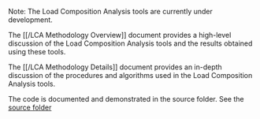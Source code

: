 Note: The Load Composition Analysis tools are currently under development.

The [[/LCA Methodology Overview]] document provides a high-level discussion of the Load Composition Analysis tools and the results obtained using these tools.

The [[/LCA Methodology Details]] document provides an in-depth discussion of the procedures and algorithms used in the Load Composition Analysis tools.

The code is documented and demonstrated in the source folder.  See the [source folder](https://github.com/slacgismo/load_composition_analysis/tree/master/src)

